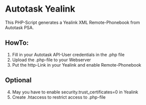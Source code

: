 # Autotask Yealink

This PHP-Script generates a Yealink XML Remote-Phonebook from Autotask PSA.

## HowTo:

1. Fill in your Autotask API-User credentials in the .php file
2. Upload the .php-file to your Webserver
3. Put the http-Link in your Yealink and enable Remote-Phonebook

## Optional
4. May you have to enable security.trust_certificates=0 in Yealink
5. Create .htaccess to restrict access to .php-file